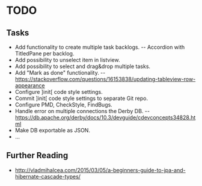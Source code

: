TODO
====

Tasks
-----

- Add functionality to create multiple task backlogs.
-- Accordion with TitledPane per backlog.
- Add possibility to unselect item in listview.
- Add possibility to select and drag&drop multiple tasks.
- Add "Mark as done" functionality.
-- https://stackoverflow.com/questions/16153838/updating-tableview-row-appearance
- Configure ]init[ code style settings.
- Commit ]init[ code style settings to separate Git repo.
- Configure PMD, CheckStyle, FindBugs.
- Handle error on multiple connections the Derby DB.
-- https://db.apache.org/derby/docs/10.3/devguide/cdevconcepts34828.html
- Make DB exportable as JSON.
- ...

Further Reading
---------------
- http://vladmihalcea.com/2015/03/05/a-beginners-guide-to-jpa-and-hibernate-cascade-types/